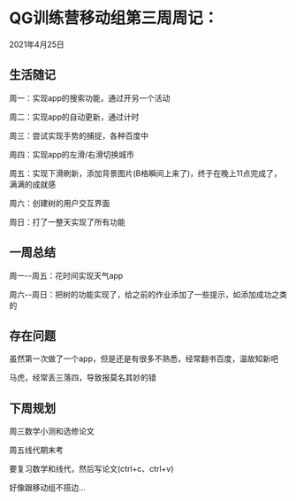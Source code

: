 # QG训练营移动组第三周周记：
2021年4月25日

## 生活随记

周一：实现app的搜索功能，通过开另一个活动

周二：实现app的自动更新，通过计时

周三：尝试实现手势的捕捉，各种百度中

周四：实现app的左滑/右滑切换城市

周五：实现下滑刷新，添加背景图片(B格瞬间上来了)，终于在晚上11点完成了，满满的成就感

周六：创建树的用户交互界面

周日：打了一整天实现了所有功能

## 一周总结

周一--周五：花时间实现天气app

周六--周日：把树的功能实现了，给之前的作业添加了一些提示，如添加成功之类的

## 存在问题

虽然第一次做了一个app，但是还是有很多不熟悉，经常翻书百度，温故知新吧

马虎，经常丢三落四，导致报莫名其妙的错

## 下周规划

周三数学小测和选修论文

周五线代期末考

要复习数学和线代，然后写论文(ctrl+c、ctrl+v)

好像跟移动组不搭边...